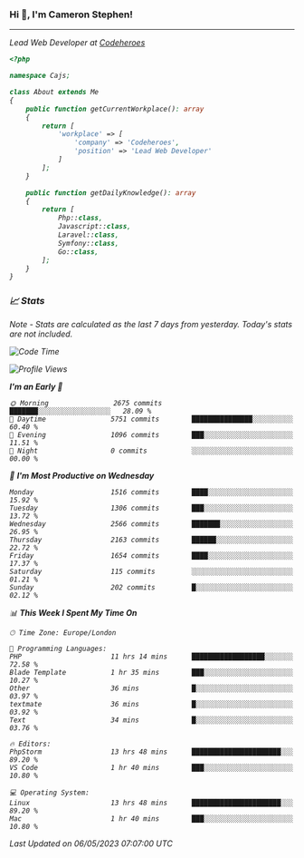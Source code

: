 ### Hi 👋, I'm Cameron Stephen!
<hr>
<p><em>Lead Web Developer at <a href="https://codeheroes.co.uk">Codeheroes</a></p>


```php
<?php

namespace Cajs;

class About extends Me
{
    public function getCurrentWorkplace(): array
    {
        return [
            'workplace' => [
                'company' => 'Codeheroes',
                'position' => 'Lead Web Developer'
            ]
        ];
    }

    public function getDailyKnowledge(): array
    {
        return [
            Php::class,
            Javascript::class,
            Laravel::class,
            Symfony::class,
            Go::class,
        ];
    }
}
```

### 📈 Stats
<p><em>Note - Stats are calculated as the last 7 days from yesterday. Today's stats are not included.</em></p>


<!--START_SECTION:waka-->
![Code Time](http://img.shields.io/badge/Code%20Time-3%2C361%20hrs%2051%20mins-blue)

![Profile Views](http://img.shields.io/badge/Profile%20Views-0-blue)

**I'm an Early 🐤** 

```text
🌞 Morning                2675 commits        ███████░░░░░░░░░░░░░░░░░░   28.09 % 
🌆 Daytime                5751 commits        ███████████████░░░░░░░░░░   60.40 % 
🌃 Evening                1096 commits        ███░░░░░░░░░░░░░░░░░░░░░░   11.51 % 
🌙 Night                  0 commits           ░░░░░░░░░░░░░░░░░░░░░░░░░   00.00 % 
```
📅 **I'm Most Productive on Wednesday** 

```text
Monday                   1516 commits        ████░░░░░░░░░░░░░░░░░░░░░   15.92 % 
Tuesday                  1306 commits        ███░░░░░░░░░░░░░░░░░░░░░░   13.72 % 
Wednesday                2566 commits        ███████░░░░░░░░░░░░░░░░░░   26.95 % 
Thursday                 2163 commits        ██████░░░░░░░░░░░░░░░░░░░   22.72 % 
Friday                   1654 commits        ████░░░░░░░░░░░░░░░░░░░░░   17.37 % 
Saturday                 115 commits         ░░░░░░░░░░░░░░░░░░░░░░░░░   01.21 % 
Sunday                   202 commits         █░░░░░░░░░░░░░░░░░░░░░░░░   02.12 % 
```


📊 **This Week I Spent My Time On** 

```text
🕑︎ Time Zone: Europe/London

💬 Programming Languages: 
PHP                      11 hrs 14 mins      ██████████████████░░░░░░░   72.58 % 
Blade Template           1 hr 35 mins        ███░░░░░░░░░░░░░░░░░░░░░░   10.27 % 
Other                    36 mins             █░░░░░░░░░░░░░░░░░░░░░░░░   03.97 % 
textmate                 36 mins             █░░░░░░░░░░░░░░░░░░░░░░░░   03.92 % 
Text                     34 mins             █░░░░░░░░░░░░░░░░░░░░░░░░   03.76 % 

🔥 Editors: 
PhpStorm                 13 hrs 48 mins      ██████████████████████░░░   89.20 % 
VS Code                  1 hr 40 mins        ███░░░░░░░░░░░░░░░░░░░░░░   10.80 % 

💻 Operating System: 
Linux                    13 hrs 48 mins      ██████████████████████░░░   89.20 % 
Mac                      1 hr 40 mins        ███░░░░░░░░░░░░░░░░░░░░░░   10.80 % 
```


 Last Updated on 06/05/2023 07:07:00 UTC
<!--END_SECTION:waka-->
